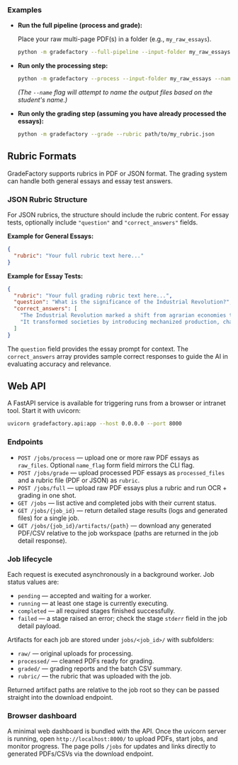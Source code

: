 ### Examples

- **Run the full pipeline (process and grade):**

  Place your raw multi-page PDF(s) in a folder (e.g., `my_raw_essays`).

  ```bash
  python -m gradefactory --full-pipeline --input-folder my_raw_essays --rubric path/to/my_rubric.json
  ```

- **Run only the processing step:**

  ```bash
  python -m gradefactory --process --input-folder my_raw_essays --name
  ```

  _(The `--name` flag will attempt to name the output files based on the student's name.)_

- **Run only the grading step (assuming you have already processed the essays):**

  ```bash
  python -m gradefactory --grade --rubric path/to/my_rubric.json
  ```

## Rubric Formats

GradeFactory supports rubrics in PDF or JSON format. The grading system can handle both general essays and essay test answers.

### JSON Rubric Structure

For JSON rubrics, the structure should include the rubric content. For essay tests, optionally include `"question"` and `"correct_answers"` fields.

**Example for General Essays:**

```json
{
  "rubric": "Your full rubric text here..."
}
```

**Example for Essay Tests:**

```json
{
  "rubric": "Your full grading rubric text here...",
  "question": "What is the significance of the Industrial Revolution?",
  "correct_answers": [
    "The Industrial Revolution marked a shift from agrarian economies to industrialized ones, leading to urbanization and technological advancements.",
    "It transformed societies by introducing mechanized production, changing labor dynamics, and paving the way for modern capitalism."
  ]
}
```

The `question` field provides the essay prompt for context. The `correct_answers` array provides sample correct responses to guide the AI in evaluating accuracy and relevance.
## Web API

A FastAPI service is available for triggering runs from a browser or intranet tool. Start it with uvicorn:

```bash
uvicorn gradefactory.api:app --host 0.0.0.0 --port 8000
```

### Endpoints

- `POST /jobs/process` — upload one or more raw PDF essays as `raw_files`. Optional `name_flag` form field mirrors the CLI flag.
- `POST /jobs/grade` — upload processed PDF essays as `processed_files` and a rubric file (PDF or JSON) as `rubric`.
- `POST /jobs/full` — upload raw PDF essays plus a rubric and run OCR + grading in one shot.
- `GET /jobs` — list active and completed jobs with their current status.
- `GET /jobs/{job_id}` — return detailed stage results (logs and generated files) for a single job.
- `GET /jobs/{job_id}/artifacts/{path}` — download any generated PDF/CSV relative to the job workspace (paths are returned in the job detail response).

### Job lifecycle

Each request is executed asynchronously in a background worker. Job status values are:

- `pending` — accepted and waiting for a worker.
- `running` — at least one stage is currently executing.
- `completed` — all required stages finished successfully.
- `failed` — a stage raised an error; check the stage `stderr` field in the job detail payload.

Artifacts for each job are stored under `jobs/<job_id>/` with subfolders:

- `raw/` — original uploads for processing.
- `processed/` — cleaned PDFs ready for grading.
- `graded/` — grading reports and the batch CSV summary.
- `rubric/` — the rubric that was uploaded with the job.

Returned artifact paths are relative to the job root so they can be passed straight into the download endpoint.

### Browser dashboard

A minimal web dashboard is bundled with the API. Once the uvicorn server is running, open `http://localhost:8000/` to upload PDFs, start jobs, and monitor progress. The page polls `/jobs` for updates and links directly to generated PDFs/CSVs via the download endpoint.
